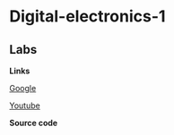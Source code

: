# Digital-electronics-1

## Labs

**Links**

[Google](https://www.google.com "Google's Homepage")

[Youtube](https://www.youtube.com/ "Youtube")

**Source code**

```vhdl



```
